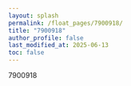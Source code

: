 ```yaml
---
layout: splash
permalink: /float_pages/7900918/
title: "7900918"
author_profile: false
last_modified_at: 2025-06-13
toc: false
---
```

 
7900918
